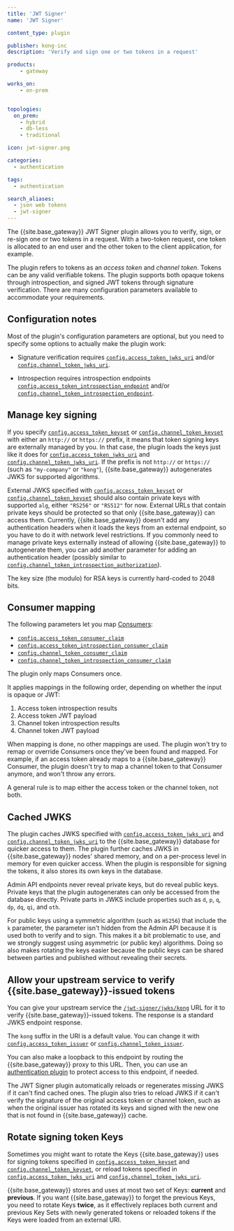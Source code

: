 ```yaml
---
title: 'JWT Signer'
name: 'JWT Signer'

content_type: plugin

publisher: kong-inc
description: 'Verify and sign one or two tokens in a request'

products:
    - gateway

works_on:
    - on-prem


topologies:
  on_prem:
    - hybrid
    - db-less
    - traditional

icon: jwt-signer.png

categories:
  - authentication

tags:
  - authentication

search_aliases:
  - json web tokens
  - jwt-signer
---
```


The {{site.base_gateway}} JWT Signer plugin allows you to verify, sign, or re-sign
one or two tokens in a request. With a two-token request, one token
is allocated to an end user and the other token to the client application,
for example.

The plugin refers to tokens as an _access token_
and _channel token_. Tokens can be any valid verifiable tokens. The plugin
supports both opaque tokens through introspection,
and signed JWT tokens through signature verification. There are many
configuration parameters available to accommodate your requirements.

## Configuration notes

Most of the plugin's configuration parameters are optional, but you need to 
specify some options to actually make the plugin work:

* Signature verification requires
[`config.access_token_jwks_uri`](/plugins/jwt-signer/reference/#schema--config-access-token-jwks-uri) and/or [`config.channel_token_jwks_uri`](/plugins/jwt-signer/reference/#schema--config-channel-token-jwks-uri).

* Introspection requires introspection endpoints
[`config.access_token_introspection_endpoint`](/plugins/jwt-signer/reference/#schema--config-access-token-introspection-endpoint) and/or [`config.channel_token_introspection_endpoint`](/plugins/jwt-signer/reference/#schema--config-channel-token-introspection-endpoint).

## Manage key signing

If you specify [`config.access_token_keyset`](/plugins/jwt-signer/reference/#schema--config-access-token-keyset) or [`config.channel_token_keyset`](/plugins/jwt-signer/reference/#schema--config-channel-token-keyset) with either an
`http://` or `https://` prefix, it means that token signing keys are externally managed by you.
In that case, the plugin loads the keys just like it does for [`config.access_token_jwks_uri`](/plugins/jwt-signer/reference/#schema--config-access-token-jwks-uri)
and [`config.channel_token_jwks_uri`](/plugins/jwt-signer/reference/#schema--config-channel-token-jwks-uri). If the prefix is not `http://` or `https://`
(such as `"my-company"` or `"kong"`), {{site.base_gateway}} autogenerates JWKS for supported algorithms.

External JWKS specified with [`config.access_token_keyset`](/plugins/jwt-signer/reference/#schema--config-access-token-keyset) or
[`config.channel_token_keyset`](/plugins/jwt-signer/reference/#schema--config-channel-token-keyset) should also contain private keys with supported `alg`,
either `"RS256"` or `"RS512"` for now. External URLs that contain private keys should
be protected so that only {{site.base_gateway}} can access them. Currently, {{site.base_gateway}} doesn't add any authentication
headers when it loads the keys from an external endpoint, so you have to do it with network
level restrictions. If you commonly need to manage private keys externally
instead of allowing {{site.base_gateway}} to autogenerate them, you can add another parameter
for adding an authentication header (possibly similar to
[`config.channel_token_introspection_authorization`](/plugins/jwt-signer/reference/#schema--config-channel-token-introspection-authorization)).

The key size (the modulo) for RSA keys is currently hard-coded to 2048 bits.

## Consumer mapping

The following parameters let you map [Consumers](/gateway/entities/consumer/):

- [`config.access_token_consumer_claim`](/plugins/jwt-signer/reference/#schema--config-access-token-consumer-claim)
- [`config.access_token_introspection_consumer_claim`](/plugins/jwt-signer/reference/#schema--config-access-token-introspection-consumer-claim)
- [`config.channel_token_consumer_claim`](/plugins/jwt-signer/reference/#schema--config-channel-token-consumer-claim)
- [`config.channel_token_introspection_consumer_claim`](/plugins/jwt-signer/reference/#schema--config-channel-token-introspection-consumer-claim)

The plugin only maps Consumers once. 

It applies mappings in the following order, depending on whether the input is opaque or JWT:

1. Access token introspection results
2. Access token JWT payload
3. Channel token introspection results
4. Channel token JWT payload

When mapping is done, no other mappings are used.
The plugin won't try to remap or override Consumers once they've been found and mapped. 
For example, if an access token already maps to a {{site.base_gateway}} Consumer, the plugin doesn't try 
to map a channel token to that Consumer anymore, and won't throw any errors.

A general rule is to map either the access token or the channel token, not both.

## Cached JWKS

The plugin caches JWKS specified with [`config.access_token_jwks_uri`](/plugins/jwt-signer/reference/#schema--config-access-token-jwks-uri) and
[`config.channel_token_jwks_uri`](/plugins/jwt-signer/reference/#schema--config-channel-token-jwks-uri) to the {{site.base_gateway}} database for quicker access to them. The plugin
further caches JWKS in {{site.base_gateway}} nodes' shared memory, and on a per-process level in memory for
even quicker access. When the plugin is responsible for signing the tokens, it
also stores its own keys in the database.

Admin API endpoints never reveal private keys, but do reveal public keys.
Private keys that the plugin autogenerates can only be accessed from the database
directly. Private parts in JWKS include
properties such as `d`, `p`, `q`, `dp`, `dq`, `qi`, and `oth`. 

For public keys using a symmetric algorithm (such as `HS256`) that include the `k` parameter,
the parameter isn't hidden from the Admin API because it is used both to verify and
to sign. This makes it a bit problematic to use, and we strongly suggest using
asymmetric (or public key) algorithms. Doing so also makes rotating the keys
easier because the public keys can be shared between parties
and published without revealing their secrets.

## Allow your upstream service to verify {{site.base_gateway}}-issued tokens

You can give your upstream service the [`/jwt-signer/jwks/kong`](/plugins/jwt-signer/api/#/paths/jwt-signer-jwks-JwtSignerJwks/get) URL for it to verify {{site.base_gateway}}-issued tokens. The response is a standard
JWKS endpoint response. 

The `kong` suffix in the URI is a default value. You can change it
with [`config.access_token_issuer`](/plugins/jwt-signer/reference/#schema--config-access-token-issuer) or [`config.channel_token_issuer`](/plugins/jwt-signer/reference/#schema--config-channel-token-issuer).

You can also make a loopback to this endpoint by routing the {{site.base_gateway}} proxy to this URL.
Then, you can use an [authentication plugin](/plugins/?category=authentication) to protect access to this endpoint,
if needed.

The JWT Signer plugin automatically reloads or regenerates missing JWKS if it can't
find cached ones. The plugin also tries to reload JWKS if it can't verify
the signature of the original access token or channel token, such as when
the original issuer has rotated its keys and signed with the new one that is not
found in {{site.base_gateway}} cache.

## Rotate signing token Keys

Sometimes you might want to rotate the Keys {{site.base_gateway}} uses for signing tokens specified in
[`config.access_token_keyset`](/plugins/jwt-signer/reference/#schema--config-access-token-keyset) and [`config.channel_token_keyset`](/plugins/jwt-signer/reference/#schema--config-channel-token-keyset), or
reload tokens specified in [`config.access_token_jwks_uri`](/plugins/jwt-signer/reference/#schema--config-access-token-jwks-uri) and
[`config.channel_token_jwks_uri`](/plugins/jwt-signer/reference/#schema--config-channel-token-jwks-uri). 

{{site.base_gateway}} stores and uses at most two set of Keys:
**current** and **previous**. If you want {{site.base_gateway}} to forget the previous Keys, you need to
rotate Keys **twice**, as it effectively replaces both current and previous Key Sets
with newly generated tokens or reloaded tokens if the Keys were loaded from
an external URI.

